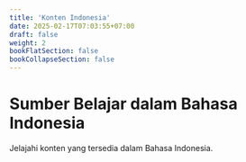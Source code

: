```yaml
---
title: 'Konten Indonesia'
date: 2025-02-17T07:03:55+07:00
draft: false
weight: 2
bookFlatSection: false
bookCollapseSection: false
---
```


# Sumber Belajar dalam Bahasa Indonesia

Jelajahi konten yang tersedia dalam Bahasa Indonesia.
